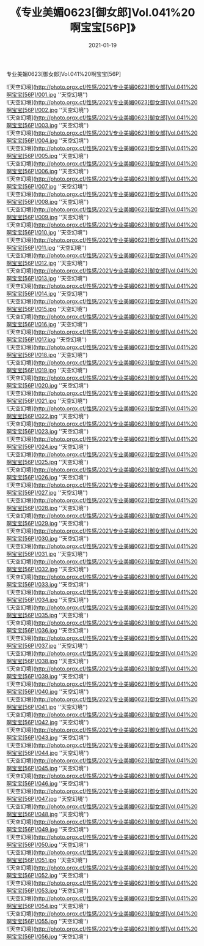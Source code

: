 ﻿---
layout: post
title: 《专业美媚0623[御女郎]Vol.041%20啊宝宝[56P]》
date: 2021-01-19
img: http://photo.orgx.cf/性感/2021/专业美媚0623[御女郎]Vol.041%20啊宝宝[56P]/000.jpg
tags: [美女,性感,泳衣]
---

专业美媚0623[御女郎]Vol.041%20啊宝宝[56P]



![天空幻境](http://photo.orgx.cf/性感/2021/专业美媚0623[御女郎]Vol.041%20啊宝宝[56P]/001.jpg ''天空幻境'')<br>
![天空幻境](http://photo.orgx.cf/性感/2021/专业美媚0623[御女郎]Vol.041%20啊宝宝[56P]/002.jpg ''天空幻境'')<br>
![天空幻境](http://photo.orgx.cf/性感/2021/专业美媚0623[御女郎]Vol.041%20啊宝宝[56P]/003.jpg ''天空幻境'')<br>
![天空幻境](http://photo.orgx.cf/性感/2021/专业美媚0623[御女郎]Vol.041%20啊宝宝[56P]/004.jpg ''天空幻境'')<br>
![天空幻境](http://photo.orgx.cf/性感/2021/专业美媚0623[御女郎]Vol.041%20啊宝宝[56P]/005.jpg ''天空幻境'')<br>
![天空幻境](http://photo.orgx.cf/性感/2021/专业美媚0623[御女郎]Vol.041%20啊宝宝[56P]/006.jpg ''天空幻境'')<br>
![天空幻境](http://photo.orgx.cf/性感/2021/专业美媚0623[御女郎]Vol.041%20啊宝宝[56P]/007.jpg ''天空幻境'')<br>
![天空幻境](http://photo.orgx.cf/性感/2021/专业美媚0623[御女郎]Vol.041%20啊宝宝[56P]/008.jpg ''天空幻境'')<br>
![天空幻境](http://photo.orgx.cf/性感/2021/专业美媚0623[御女郎]Vol.041%20啊宝宝[56P]/009.jpg ''天空幻境'')<br>
![天空幻境](http://photo.orgx.cf/性感/2021/专业美媚0623[御女郎]Vol.041%20啊宝宝[56P]/010.jpg ''天空幻境'')<br>
![天空幻境](http://photo.orgx.cf/性感/2021/专业美媚0623[御女郎]Vol.041%20啊宝宝[56P]/011.jpg ''天空幻境'')<br>
![天空幻境](http://photo.orgx.cf/性感/2021/专业美媚0623[御女郎]Vol.041%20啊宝宝[56P]/012.jpg ''天空幻境'')<br>
![天空幻境](http://photo.orgx.cf/性感/2021/专业美媚0623[御女郎]Vol.041%20啊宝宝[56P]/013.jpg ''天空幻境'')<br>
![天空幻境](http://photo.orgx.cf/性感/2021/专业美媚0623[御女郎]Vol.041%20啊宝宝[56P]/014.jpg ''天空幻境'')<br>
![天空幻境](http://photo.orgx.cf/性感/2021/专业美媚0623[御女郎]Vol.041%20啊宝宝[56P]/015.jpg ''天空幻境'')<br>
![天空幻境](http://photo.orgx.cf/性感/2021/专业美媚0623[御女郎]Vol.041%20啊宝宝[56P]/016.jpg ''天空幻境'')<br>
![天空幻境](http://photo.orgx.cf/性感/2021/专业美媚0623[御女郎]Vol.041%20啊宝宝[56P]/017.jpg ''天空幻境'')<br>
![天空幻境](http://photo.orgx.cf/性感/2021/专业美媚0623[御女郎]Vol.041%20啊宝宝[56P]/018.jpg ''天空幻境'')<br>
![天空幻境](http://photo.orgx.cf/性感/2021/专业美媚0623[御女郎]Vol.041%20啊宝宝[56P]/019.jpg ''天空幻境'')<br>
![天空幻境](http://photo.orgx.cf/性感/2021/专业美媚0623[御女郎]Vol.041%20啊宝宝[56P]/020.jpg ''天空幻境'')<br>
![天空幻境](http://photo.orgx.cf/性感/2021/专业美媚0623[御女郎]Vol.041%20啊宝宝[56P]/021.jpg ''天空幻境'')<br>
![天空幻境](http://photo.orgx.cf/性感/2021/专业美媚0623[御女郎]Vol.041%20啊宝宝[56P]/022.jpg ''天空幻境'')<br>
![天空幻境](http://photo.orgx.cf/性感/2021/专业美媚0623[御女郎]Vol.041%20啊宝宝[56P]/023.jpg ''天空幻境'')<br>
![天空幻境](http://photo.orgx.cf/性感/2021/专业美媚0623[御女郎]Vol.041%20啊宝宝[56P]/024.jpg ''天空幻境'')<br>
![天空幻境](http://photo.orgx.cf/性感/2021/专业美媚0623[御女郎]Vol.041%20啊宝宝[56P]/025.jpg ''天空幻境'')<br>
![天空幻境](http://photo.orgx.cf/性感/2021/专业美媚0623[御女郎]Vol.041%20啊宝宝[56P]/026.jpg ''天空幻境'')<br>
![天空幻境](http://photo.orgx.cf/性感/2021/专业美媚0623[御女郎]Vol.041%20啊宝宝[56P]/027.jpg ''天空幻境'')<br>
![天空幻境](http://photo.orgx.cf/性感/2021/专业美媚0623[御女郎]Vol.041%20啊宝宝[56P]/028.jpg ''天空幻境'')<br>
![天空幻境](http://photo.orgx.cf/性感/2021/专业美媚0623[御女郎]Vol.041%20啊宝宝[56P]/029.jpg ''天空幻境'')<br>
![天空幻境](http://photo.orgx.cf/性感/2021/专业美媚0623[御女郎]Vol.041%20啊宝宝[56P]/030.jpg ''天空幻境'')<br>
![天空幻境](http://photo.orgx.cf/性感/2021/专业美媚0623[御女郎]Vol.041%20啊宝宝[56P]/031.jpg ''天空幻境'')<br>
![天空幻境](http://photo.orgx.cf/性感/2021/专业美媚0623[御女郎]Vol.041%20啊宝宝[56P]/032.jpg ''天空幻境'')<br>
![天空幻境](http://photo.orgx.cf/性感/2021/专业美媚0623[御女郎]Vol.041%20啊宝宝[56P]/033.jpg ''天空幻境'')<br>
![天空幻境](http://photo.orgx.cf/性感/2021/专业美媚0623[御女郎]Vol.041%20啊宝宝[56P]/034.jpg ''天空幻境'')<br>
![天空幻境](http://photo.orgx.cf/性感/2021/专业美媚0623[御女郎]Vol.041%20啊宝宝[56P]/035.jpg ''天空幻境'')<br>
![天空幻境](http://photo.orgx.cf/性感/2021/专业美媚0623[御女郎]Vol.041%20啊宝宝[56P]/036.jpg ''天空幻境'')<br>
![天空幻境](http://photo.orgx.cf/性感/2021/专业美媚0623[御女郎]Vol.041%20啊宝宝[56P]/037.jpg ''天空幻境'')<br>
![天空幻境](http://photo.orgx.cf/性感/2021/专业美媚0623[御女郎]Vol.041%20啊宝宝[56P]/038.jpg ''天空幻境'')<br>
![天空幻境](http://photo.orgx.cf/性感/2021/专业美媚0623[御女郎]Vol.041%20啊宝宝[56P]/039.jpg ''天空幻境'')<br>
![天空幻境](http://photo.orgx.cf/性感/2021/专业美媚0623[御女郎]Vol.041%20啊宝宝[56P]/040.jpg ''天空幻境'')<br>
![天空幻境](http://photo.orgx.cf/性感/2021/专业美媚0623[御女郎]Vol.041%20啊宝宝[56P]/041.jpg ''天空幻境'')<br>
![天空幻境](http://photo.orgx.cf/性感/2021/专业美媚0623[御女郎]Vol.041%20啊宝宝[56P]/042.jpg ''天空幻境'')<br>
![天空幻境](http://photo.orgx.cf/性感/2021/专业美媚0623[御女郎]Vol.041%20啊宝宝[56P]/043.jpg ''天空幻境'')<br>
![天空幻境](http://photo.orgx.cf/性感/2021/专业美媚0623[御女郎]Vol.041%20啊宝宝[56P]/044.jpg ''天空幻境'')<br>
![天空幻境](http://photo.orgx.cf/性感/2021/专业美媚0623[御女郎]Vol.041%20啊宝宝[56P]/045.jpg ''天空幻境'')<br>
![天空幻境](http://photo.orgx.cf/性感/2021/专业美媚0623[御女郎]Vol.041%20啊宝宝[56P]/046.jpg ''天空幻境'')<br>
![天空幻境](http://photo.orgx.cf/性感/2021/专业美媚0623[御女郎]Vol.041%20啊宝宝[56P]/047.jpg ''天空幻境'')<br>
![天空幻境](http://photo.orgx.cf/性感/2021/专业美媚0623[御女郎]Vol.041%20啊宝宝[56P]/048.jpg ''天空幻境'')<br>
![天空幻境](http://photo.orgx.cf/性感/2021/专业美媚0623[御女郎]Vol.041%20啊宝宝[56P]/049.jpg ''天空幻境'')<br>
![天空幻境](http://photo.orgx.cf/性感/2021/专业美媚0623[御女郎]Vol.041%20啊宝宝[56P]/050.jpg ''天空幻境'')<br>
![天空幻境](http://photo.orgx.cf/性感/2021/专业美媚0623[御女郎]Vol.041%20啊宝宝[56P]/051.jpg ''天空幻境'')<br>
![天空幻境](http://photo.orgx.cf/性感/2021/专业美媚0623[御女郎]Vol.041%20啊宝宝[56P]/052.jpg ''天空幻境'')<br>
![天空幻境](http://photo.orgx.cf/性感/2021/专业美媚0623[御女郎]Vol.041%20啊宝宝[56P]/053.jpg ''天空幻境'')<br>
![天空幻境](http://photo.orgx.cf/性感/2021/专业美媚0623[御女郎]Vol.041%20啊宝宝[56P]/054.jpg ''天空幻境'')<br>
![天空幻境](http://photo.orgx.cf/性感/2021/专业美媚0623[御女郎]Vol.041%20啊宝宝[56P]/055.jpg ''天空幻境'')<br>
![天空幻境](http://photo.orgx.cf/性感/2021/专业美媚0623[御女郎]Vol.041%20啊宝宝[56P]/056.jpg ''天空幻境'')<br>